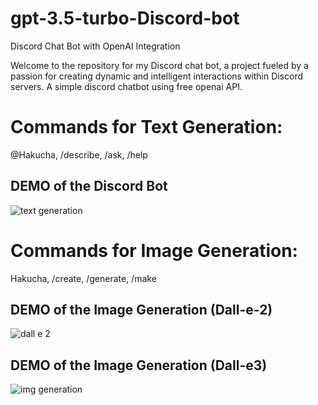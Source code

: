 # gpt-3.5-turbo-Discord-bot
Discord Chat Bot with OpenAI Integration

Welcome to the repository for my Discord chat bot, a project fueled by a passion for creating dynamic and intelligent interactions within Discord servers. A simple discord chatbot using free openai API.
# Commands for Text Generation:
@Hakucha,
/describe,
/ask,
/help
## DEMO of the Discord Bot

![text generation](https://github.com/sujanmhrjn1301/gpt-3.5-turbo-Discord-bot/assets/107530986/91f2c0d1-8ed6-4611-82ef-b93fddb209e5)


# Commands for Image Generation:
Hakucha,
/create,
/generate,
/make

## DEMO of the Image Generation (Dall-e-2)

![dall e 2](https://github.com/sujanmhrjn1301/gpt-3.5-turbo-Discord-bot/assets/107530986/7f2bb52a-d5c5-4564-9f94-5b9759a52989)


## DEMO of the Image Generation (Dall-e3)

![img generation](https://github.com/sujanmhrjn1301/gpt-3.5-turbo-Discord-bot/assets/107530986/97461a99-931f-4deb-a9cf-c896275ce5d1)
